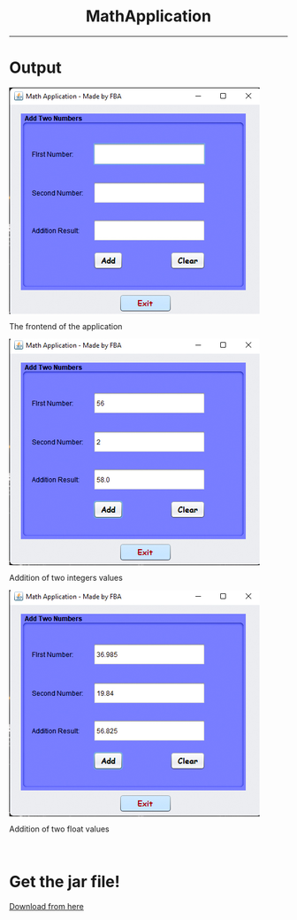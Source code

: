 <h1 align="center"> MathApplication </h1>
<hr>



# Output



<img align="center" src = "Image/First.jpg">

The frontend of the application

<img align="center" src = "Image/Second.jpg">

Addition of two integers values

<img align="center" src = "Image/Third.jpg">

Addition of two float values

<br>

# Get the jar file!

[Download from here](https://github.com/FahimFBA/Java-GUI-Projects/tree/main/MathApplication/Jar%20File)

